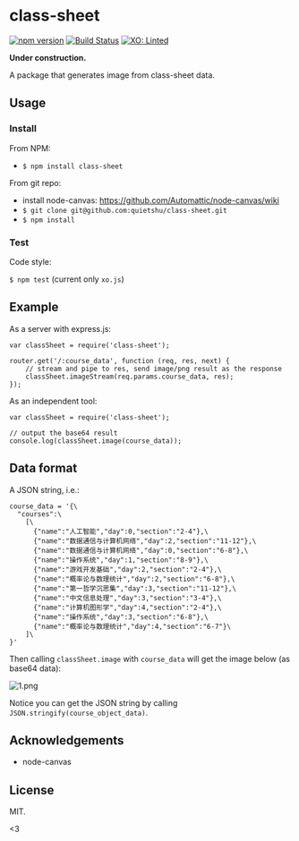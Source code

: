 # class-sheet

[![npm version](https://badge.fury.io/js/class-sheet.svg)](http://badge.fury.io/js/class-sheet)
[![Build Status](https://api.travis-ci.org/quietshu/class-sheet.svg?branch=master)](https://travis-ci.org/quietshu/class-sheet)
[![XO: Linted](https://img.shields.io/badge/xo-linted-blue.svg)](https://github.com/sindresorhus/xo)

__Under construction.__

A package that generates image from class-sheet data.

## Usage

### Install

From NPM:
- `$ npm install class-sheet`

From git repo:

- install node-canvas: https://github.com/Automattic/node-canvas/wiki
- `$ git clone git@github.com:quietshu/class-sheet.git`
- `$ npm install`

### Test

Code style:

`$ npm test` (current only `xo.js`)

## Example

As a server with express.js:

```
var classSheet = require('class-sheet');

router.get('/:course_data', function (req, res, next) {
    // stream and pipe to res, send image/png result as the response
    classSheet.imageStream(req.params.course_data, res);
});
```

As an independent tool:

```
var classSheet = require('class-sheet');

// output the base64 result
console.log(classSheet.image(course_data));
```

## Data format

A JSON string, i.e.:

```
course_data = '{\
  "courses":\
    [\
      {"name":"人工智能","day":0,"section":"2-4"},\
      {"name":"数据通信与计算机网络","day":2,"section":"11-12"},\
      {"name":"数据通信与计算机网络","day":0,"section":"6-8"},\
      {"name":"操作系统","day":1,"section":"8-9"},\
      {"name":"游戏开发基础","day":2,"section":"2-4"},\
      {"name":"概率论与数理统计","day":2,"section":"6-8"},\
      {"name":"第一哲学沉思集","day":3,"section":"11-12"},\
      {"name":"中文信息处理","day":3,"section":"3-4"},\
      {"name":"计算机图形学","day":4,"section":"2-4"},\
      {"name":"操作系统","day":3,"section":"6-8"},\
      {"name":"概率论与数理统计","day":4,"section":"6-7"}\
    ]\
}'
```

Then calling `classSheet.image` with `course_data` will get the image below (as base64 data):

![1.png](https://github.com/quietshu/class-sheet/raw/master/example/1.png)

Notice you can get the JSON string by calling `JSON.stringify(course_object_data)`.

## Acknowledgements

- node-canvas

## License

MIT.

<3

